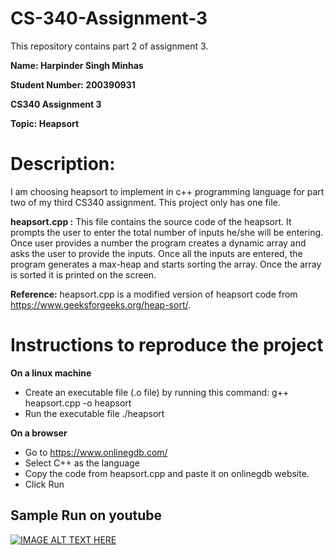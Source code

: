 # CS-340-Assignment-3
This repository contains part 2 of assignment 3. 

**Name: Harpinder Singh Minhas**

**Student Number: 200390931**

**CS340 Assignment 3**

**Topic: Heapsort**

# Description: 
I am choosing heapsort to implement in c++ programming language for part two of my third CS340 assignment. This project only has one file. 

**heapsort.cpp :**
This file contains the source code of the heapsort. It prompts the user to enter the total number of inputs he/she will be entering. Once user provides a number the program creates a dynamic array and asks the user to provide the inputs. Once all the inputs are entered, the program generates a max-heap and starts sorting the array. Once the array is sorted it is printed on the screen.

**Reference:**
heapsort.cpp is a modified version of heapsort code from https://www.geeksforgeeks.org/heap-sort/. 

# Instructions to reproduce the project
**On a linux machine**
- Create an executable file (.o file) by running this command: g++ heapsort.cpp -o heapsort
- Run the executable file ./heapsort

**On a browser**
- Go to https://www.onlinegdb.com/
- Select C++ as the language
- Copy the code from heapsort.cpp and paste it on onlinegdb website.
- Click Run

## Sample Run on youtube
[![IMAGE ALT TEXT HERE](https://img.youtube.com/vi/u4gHpJ1R0Lw/0.jpg)](https://youtu.be/u4gHpJ1R0Lw)
